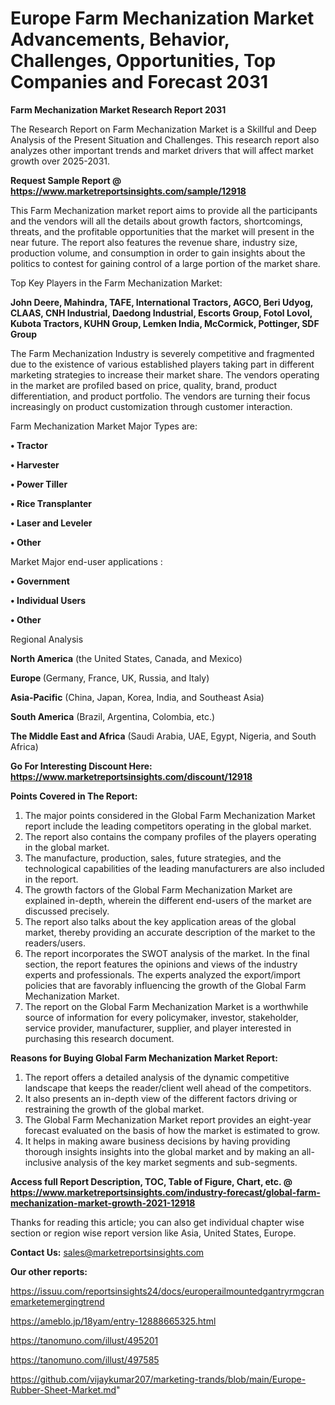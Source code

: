 # Europe Farm Mechanization Market Advancements, Behavior, Challenges, Opportunities, Top Companies and Forecast 2031

<strong>Farm Mechanization Market Research Report 2031</strong>

The Research Report on Farm Mechanization Market is a Skillful and Deep Analysis of the Present Situation and Challenges. This research report also analyzes other important trends and market drivers that will affect market growth over 2025-2031.

<strong>Request Sample Report @ <a href=https://www.marketreportsinsights.com/sample/12918>https://www.marketreportsinsights.com/sample/12918</a></strong>

This Farm Mechanization market report aims to provide all the participants and the vendors will all the details about growth factors, shortcomings, threats, and the profitable opportunities that the market will present in the near future. The report also features the revenue share, industry size, production volume, and consumption in order to gain insights about the politics to contest for gaining control of a large portion of the market share.

Top Key Players in the Farm Mechanization Market:

<strong>John Deere, Mahindra, TAFE, International Tractors, AGCO, Beri Udyog, CLAAS, CNH Industrial, Daedong Industrial, Escorts Group, Fotol Lovol, Kubota Tractors, KUHN Group, Lemken India, McCormick, Pottinger, SDF Group</strong>

The Farm Mechanization Industry is severely competitive and fragmented due to the existence of various established players taking part in different marketing strategies to increase their market share. The vendors operating in the market are profiled based on price, quality, brand, product differentiation, and product portfolio. The vendors are turning their focus increasingly on product customization through customer interaction.

Farm Mechanization Market Major Types are:

<strong>• Tractor

• Harvester

• Power Tiller

• Rice Transplanter

• Laser and Leveler

• Other</strong>

Market Major end-user applications :

<strong>• Government

• Individual Users

• Other</strong>

Regional Analysis

</u><strong><b>North America</b></strong> (the United States, Canada, and Mexico)

<strong><b>Europe </b></strong>(Germany, France, UK, Russia, and Italy)

<strong><b>Asia-Pacific</b></strong> (China, Japan, Korea, India, and Southeast Asia)

<strong><b>South America</b></strong> (Brazil, Argentina, Colombia, etc.)

<strong><b>The Middle East and Africa</b></strong> (Saudi Arabia, UAE, Egypt, Nigeria, and South Africa)

<strong>Go For Interesting Discount Here: <a href=https://www.marketreportsinsights.com/discount/12918>https://www.marketreportsinsights.com/discount/12918</a></strong>

<strong>Points Covered in The Report:</strong>
<ol>
  <li>The major points considered in the Global Farm Mechanization Market report include the leading competitors operating in the global market.</li>
  <li>The report also contains the company profiles of the players operating in the global market.</li>
  <li>The manufacture, production, sales, future strategies, and the technological capabilities of the leading manufacturers are also included in the report.</li>
  <li>The growth factors of the Global Farm Mechanization Market are explained in-depth, wherein the different end-users of the market are discussed precisely.</li>
  <li>The report also talks about the key application areas of the global market, thereby providing an accurate description of the market to the readers/users.</li>
  <li>The report incorporates the SWOT analysis of the market. In the final section, the report features the opinions and views of the industry experts and professionals. The experts analyzed the export/import policies that are favorably influencing the growth of the Global Farm Mechanization Market.</li>
  <li>The report on the Global Farm Mechanization Market is a worthwhile source of information for every policymaker, investor, stakeholder, service provider, manufacturer, supplier, and player interested in purchasing this research document.</li>
</ol>
<strong>Reasons for Buying Global Farm Mechanization Market Report:</strong>

<ol>
  <li>The report offers a detailed analysis of the dynamic competitive landscape that keeps the reader/client well ahead of the competitors.</li>
  <li>It also presents an in-depth view of the different factors driving or restraining the growth of the global market.</li>
  <li>The Global Farm Mechanization Market report provides an eight-year forecast evaluated on the basis of how the market is estimated to grow.</li>
  <li>It helps in making aware business decisions by having providing thorough insights insights into the global market and by making an all-inclusive analysis of the key market segments and sub-segments.</li>
</ol>
<strong>Access full Report Description, TOC, Table of Figure, Chart, etc. @ <a href=https://www.marketreportsinsights.com/industry-forecast/global-farm-mechanization-market-growth-2021-12918>https://www.marketreportsinsights.com/industry-forecast/global-farm-mechanization-market-growth-2021-12918</a></strong>


Thanks for reading this article; you can also get individual chapter wise section or region wise report version like Asia, United States, Europe.

<strong>Contact Us:</strong>
sales@marketreportsinsights.com

<strong>Our other reports:</strong>

<a href=https://issuu.com/reportsinsights24/docs/europerailmountedgantryrmgcranemarketemergingtrend>https://issuu.com/reportsinsights24/docs/europerailmountedgantryrmgcranemarketemergingtrend</a>

<a href=https://ameblo.jp/18yam/entry-12888665325.html>https://ameblo.jp/18yam/entry-12888665325.html</a>

<a href=https://tanomuno.com/illust/495201>https://tanomuno.com/illust/495201</a>

<a href=https://tanomuno.com/illust/497585>https://tanomuno.com/illust/497585</a>

<a href=https://github.com/vijaykumar207/marketing-trands/blob/main/Europe-Rubber-Sheet-Market.md>https://github.com/vijaykumar207/marketing-trands/blob/main/Europe-Rubber-Sheet-Market.md</a>"

